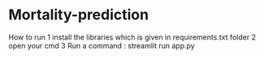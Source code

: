 # Mortality-prediction
How to run 
1 install the libraries which is given in requirements.txt folder
2 open your cmd
3 Run a command : streamlit run app.py
